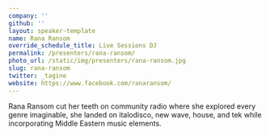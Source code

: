 ```yaml
---
company: ''
github: ''
layout: speaker-template
name: Rana Ransom
override_schedule_title: Live Sessions DJ
permalink: /presenters/rana-ransom/
photo_url: /static/img/presenters/rana-ransom.jpg
slug: rana-ransom
twitter: _tagine
website: https://www.facebook.com/ranaransom/
---
```


Rana Ransom cut her teeth on community radio where she explored every genre imaginable, she landed on italodisco, new wave, house, and tek while incorporating Middle Eastern music elements.
